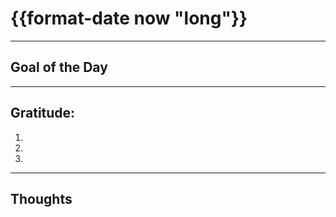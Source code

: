 # {{format-date now "long"}}
---
## Goal of the Day



---
## Gratitude:

1.
2.
3.

---
## Thoughts
